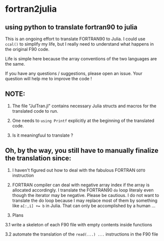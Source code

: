 # fortran2julia

## using python to translate fortran90 to julia 

This is an ongoing effort to translate FORTRAN90 to Julia. I could use `ccal()` to simplify my life, but I really need to understand what happens in the original F90 code. 

Life is simple here because the array conventions of the two languages are the same. 

If you have any questions / suggestions, please open an issue. Your question will help me to improve the code ! 


## NOTE:

1. The file "JulTran.jl" contains necessary Julia structs and macros for the translated code to run.

2. One needs to `using Printf` explicitly at the beginning of the translated code.

3. Is it meaningfuul to translate ?

## Oh, by the way, you still have to manually finalize the translation since:

1. I haven't figured out how to deal with the fabulous FORTRAN `GOTO` instruction

2. FORTRAN compiler can deal with negative array index if the array is allocated accordingly. I translate the FORTRAN90 `do` loop literaly even though the iterator may be negative. Please be cautious. I do not want to translate the do loop because I may replace most of them by something like `a[:,i] += b` in Julia. That can only be accomplished by a human ...

3. Plans

3.1 write a skeleton of each F90 file with empty contents inside functions

3.2 automate the translation of the `read(...) ...` instructions in the F90 file
